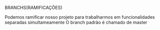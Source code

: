 
BRANCHS(RAMIFICAÇÕES)

Podemos ramificar  nosso projeto para trabalharmos em funcionalidades separadas simultameamente
O branch padrão é chamado de master